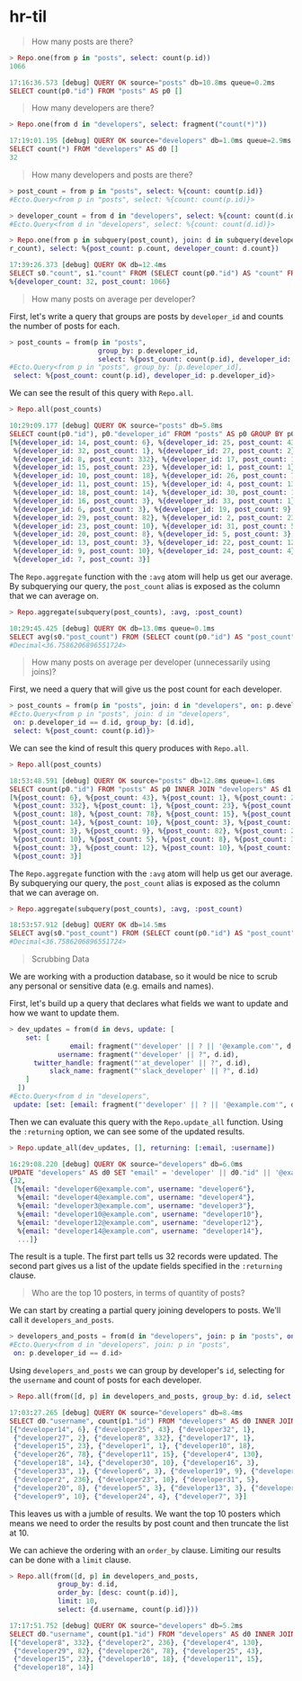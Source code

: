 # hr-til

> How many posts are there?

```elixir
> Repo.one(from p in "posts", select: count(p.id))
1066

17:16:36.573 [debug] QUERY OK source="posts" db=10.8ms queue=0.2ms
SELECT count(p0."id") FROM "posts" AS p0 []
```

> How many developers are there?

```elixir
> Repo.one(from d in "developers", select: fragment("count(*)"))

17:19:01.195 [debug] QUERY OK source="developers" db=1.0ms queue=2.9ms
SELECT count(*) FROM "developers" AS d0 []
32
```

> How many developers and posts are there?

```elixir
> post_count = from p in "posts", select: %{count: count(p.id)}
#Ecto.Query<from p in "posts", select: %{count: count(p.id)}>

> developer_count = from d in "developers", select: %{count: count(d.id)}
#Ecto.Query<from d in "developers", select: %{count: count(d.id)}>

> Repo.one(from p in subquery(post_count), join: d in subquery(develope
r_count), select: %{post_count: p.count, developer_count: d.count})

17:39:26.373 [debug] QUERY OK db=12.4ms
SELECT s0."count", s1."count" FROM (SELECT count(p0."id") AS "count" FROM "posts" AS p0) AS s0 INNER JOIN (SELECT count(d0."id") AS "count" FROM "developers" AS d0) AS s1 ON TRUE []
%{developer_count: 32, post_count: 1066}
```

> How many posts on average per developer?

First, let's write a query that groups are posts by `developer_id` and
counts the number of posts for each.

```elixir
> post_counts = from(p in "posts",
                      group_by: p.developer_id,
                      select: %{post_count: count(p.id), developer_id: p.developer_id})
#Ecto.Query<from p in "posts", group_by: [p.developer_id],
 select: %{post_count: count(p.id), developer_id: p.developer_id}>
```

We can see the result of this query with `Repo.all`.

```elixir
> Repo.all(post_counts)

10:29:09.177 [debug] QUERY OK source="posts" db=5.8ms
SELECT count(p0."id"), p0."developer_id" FROM "posts" AS p0 GROUP BY p0."developer_id" []
[%{developer_id: 14, post_count: 6}, %{developer_id: 25, post_count: 43},
 %{developer_id: 32, post_count: 1}, %{developer_id: 27, post_count: 2},
 %{developer_id: 8, post_count: 332}, %{developer_id: 17, post_count: 1},
 %{developer_id: 15, post_count: 23}, %{developer_id: 1, post_count: 1},
 %{developer_id: 10, post_count: 18}, %{developer_id: 26, post_count: 78},
 %{developer_id: 11, post_count: 15}, %{developer_id: 4, post_count: 130},
 %{developer_id: 18, post_count: 14}, %{developer_id: 30, post_count: 10},
 %{developer_id: 16, post_count: 3}, %{developer_id: 33, post_count: 1},
 %{developer_id: 6, post_count: 3}, %{developer_id: 19, post_count: 9},
 %{developer_id: 29, post_count: 82}, %{developer_id: 2, post_count: 236},
 %{developer_id: 23, post_count: 10}, %{developer_id: 31, post_count: 5},
 %{developer_id: 20, post_count: 8}, %{developer_id: 5, post_count: 3},
 %{developer_id: 13, post_count: 3}, %{developer_id: 22, post_count: 12},
 %{developer_id: 9, post_count: 10}, %{developer_id: 24, post_count: 4},
 %{developer_id: 7, post_count: 3}]
```

The `Repo.aggregate` function with the `:avg` atom will help us get our
average. By subquerying our query, the `post_count` alias is exposed as the
column that we can average on.

```elixir
> Repo.aggregate(subquery(post_counts), :avg, :post_count)

10:29:45.425 [debug] QUERY OK db=13.0ms queue=0.1ms
SELECT avg(s0."post_count") FROM (SELECT count(p0."id") AS "post_count", p0."developer_id" AS "developer_id" FROM "posts" AS p0 GROUP BY p0."developer_id") AS s0 []
#Decimal<36.7586206896551724>
```

> How many posts on average per developer (unnecessarily using joins)?

First, we need a query that will give us the post count for each developer.

```elixir
> post_counts = from(p in "posts", join: d in "developers", on: p.developer_id == d.id, group_by: d.id, select: %{post_count: count(p.id)})
#Ecto.Query<from p in "posts", join: d in "developers",
 on: p.developer_id == d.id, group_by: [d.id],
 select: %{post_count: count(p.id)}>
```

We can see the kind of result this query produces with `Repo.all`.

```elixir
> Repo.all(post_counts)

18:53:48.591 [debug] QUERY OK source="posts" db=12.8ms queue=1.6ms
SELECT count(p0."id") FROM "posts" AS p0 INNER JOIN "developers" AS d1 ON p0."developer_id" = d1."id" GROUP BY d1."id" []
[%{post_count: 6}, %{post_count: 43}, %{post_count: 1}, %{post_count: 2},
 %{post_count: 332}, %{post_count: 1}, %{post_count: 23}, %{post_count: 1},
 %{post_count: 18}, %{post_count: 78}, %{post_count: 15}, %{post_count: 130},
 %{post_count: 14}, %{post_count: 10}, %{post_count: 3}, %{post_count: 1},
 %{post_count: 3}, %{post_count: 9}, %{post_count: 82}, %{post_count: 236},
 %{post_count: 10}, %{post_count: 5}, %{post_count: 8}, %{post_count: 3},
 %{post_count: 3}, %{post_count: 12}, %{post_count: 10}, %{post_count: 4},
 %{post_count: 3}]
```

The `Repo.aggregate` function with the `:avg` atom will help us get our
average. By subquerying our query, the `post_count` alias is exposed as the
column that we can average on.

```elixir
> Repo.aggregate(subquery(post_counts), :avg, :post_count)

18:53:57.912 [debug] QUERY OK db=14.5ms
SELECT avg(s0."post_count") FROM (SELECT count(p0."id") AS "post_count" FROM "posts" AS p0 INNER JOIN "developers" AS d1 ON p0."developer_id" = d1."id" GROUP BY d1."id") AS s0 []
#Decimal<36.7586206896551724>
```

> Scrubbing Data

We are working with a production database, so it would be nice to scrub any
personal or sensitive data (e.g. emails and names).

First, let's build up a query that declares what fields we want to update
and how we want to update them.

```elixir
> dev_updates = from(d in devs, update: [
    set: [
               email: fragment("'developer' || ? || '@example.com'", d.id),
            username: fragment("'developer' || ?", d.id),
      twitter_handle: fragment("'at_developer' || ?", d.id),
          slack_name: fragment("'slack_developer' || ?", d.id)
    ]
  ])
#Ecto.Query<from d in "developers",
 update: [set: [email: fragment("'developer' || ? || '@example.com'", d.id), username: fragment("'developer' || ?", d.id), twitter_handle: fragment("'at_developer' || ?", d.id), slack_name: fragment("'slack_developer' || ?", d.id)]]>
```

Then we can evaluate this query with the `Repo.update_all` function. Using
the `:returning` option, we can see some of the updated results.

```elixir
> Repo.update_all(dev_updates, [], returning: [:email, :username])

16:29:08.220 [debug] QUERY OK source="developers" db=6.0ms
UPDATE "developers" AS d0 SET "email" = 'developer' || d0."id" || '@example.com', "username" = 'developer' || d0."id", "twitter_handle" = 'at_developer' || d0."id", "slack_name" = 'slack_developer' || d0."id" RETURNING d0."email", d0."username" []
{32,
 [%{email: "developer6@example.com", username: "developer6"},
  %{email: "developer4@example.com", username: "developer4"},
  %{email: "developer3@example.com", username: "developer3"},
  %{email: "developer10@example.com", username: "developer10"},
  %{email: "developer12@example.com", username: "developer12"},
  %{email: "developer14@example.com", username: "developer14"},
  ...]}
```

The result is a tuple. The first part tells us 32 records were updated. The
second part gives us a list of the update fields specified in the
`:returning` clause.

> Who are the top 10 posters, in terms of quantity of posts?

We can start by creating a partial query joining developers to posts. We'll
call it `developers_and_posts`.

```elixir
> developers_and_posts = from(d in "developers", join: p in "posts", on: p.developer_id == d.id)
#Ecto.Query<from d in "developers", join: p in "posts",
 on: p.developer_id == d.id>
```

Using `developers_and_posts` we can group by developer's `id`, selecting for
the `username` and count of posts for each developer.

```elixir
> Repo.all(from([d, p] in developers_and_posts, group_by: d.id, select: {d.username, count(p.id)}))

17:03:27.265 [debug] QUERY OK source="developers" db=8.4ms
SELECT d0."username", count(p1."id") FROM "developers" AS d0 INNER JOIN "posts" AS p1 ON p1."developer_id" = d0."id" GROUP BY d0."id" []
[{"developer14", 6}, {"developer25", 43}, {"developer32", 1},
 {"developer27", 2}, {"developer8", 332}, {"developer17", 1},
 {"developer15", 23}, {"developer1", 1}, {"developer10", 18},
 {"developer26", 78}, {"developer11", 15}, {"developer4", 130},
 {"developer18", 14}, {"developer30", 10}, {"developer16", 3},
 {"developer33", 1}, {"developer6", 3}, {"developer19", 9}, {"developer29", 82},
 {"developer2", 236}, {"developer23", 10}, {"developer31", 5},
 {"developer20", 8}, {"developer5", 3}, {"developer13", 3}, {"developer22", 12},
 {"developer9", 10}, {"developer24", 4}, {"developer7", 3}]
```

This leaves us with a jumble of results. We want the top 10 posters which
means we need to order the results by post count and then truncate the list
at 10.

We can achieve the ordering with an `order_by` clause. Limiting our results
can be done with a `limit` clause.

```elixir
> Repo.all(from([d, p] in developers_and_posts,
            group_by: d.id,
            order_by: [desc: count(p.id)],
            limit: 10,
            select: {d.username, count(p.id)}))

17:17:51.752 [debug] QUERY OK source="developers" db=5.2ms
SELECT d0."username", count(p1."id") FROM "developers" AS d0 INNER JOIN "posts" AS p1 ON p1."developer_id" = d0."id" GROUP BY d0."id" ORDER BY count(p1."id") DESC LIMIT 10 []
[{"developer8", 332}, {"developer2", 236}, {"developer4", 130},
 {"developer29", 82}, {"developer26", 78}, {"developer25", 43},
 {"developer15", 23}, {"developer10", 18}, {"developer11", 15},
 {"developer18", 14}]
```

